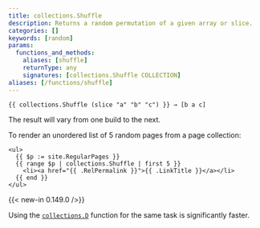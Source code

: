 ```yaml
---
title: collections.Shuffle
description: Returns a random permutation of a given array or slice.
categories: []
keywords: [random]
params:
  functions_and_methods:
    aliases: [shuffle]
    returnType: any
    signatures: [collections.Shuffle COLLECTION]
aliases: [/functions/shuffle]
---
```


```go-html-template
{{ collections.Shuffle (slice "a" "b" "c") }} → [b a c] 
```

The result will vary from one build to the next.

To render an unordered list of 5 random pages from a page collection:

```go-html-template
<ul>
  {{ $p := site.RegularPages }}
  {{ range $p | collections.Shuffle | first 5 }}
    <li><a href="{{ .RelPermalink }}">{{ .LinkTitle }}</a></li>
  {{ end }}
</ul>
```

{{< new-in 0.149.0 />}}

Using the [`collections.D`][] function for the same task is significantly faster.

[`collections.D`]: /functions/collections/D/
